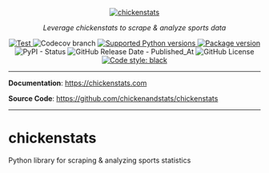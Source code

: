 
<p align="center">
  <a href="https://chickenstats.com"><img src="https://raw.githubusercontent.com/chickenandstats/chickenstats/main/docs/assets/hero_white.png" alt="chickenstats"></a>
</p>

<p align="center">
    <em>Leverage chickenstats to scrape & analyze sports data</em>
</p>

<p align="center">

<a href="https://github.com/chickenandstats/chickenstats/actions?query=workflow%3ATests" target="_blank">
    <img src="https://github.com/chickenandstats/chickenstats/workflows/Tests/badge.svg" alt="Test">
</a>

<img alt="Codecov branch" src="https://img.shields.io/codecov/c/github/chickenandstats/chickenstats/main">

<a href="https://pypi.org/project/chickenstats" target="_blank">
    <img src="https://img.shields.io/pypi/pyversions/chickenstats.svg?color=%2334D058" alt="Supported Python versions">
</a>

<a href="https://pypi.org/project/chickenstats" target="_blank">
    <img src="https://img.shields.io/pypi/v/chickenstats?color=%2334D058&label=pypi%20package" alt="Package version">
</a>

<img alt="PyPI - Status" src="https://img.shields.io/pypi/status/chickenstats">

<img alt="GitHub Release Date - Published_At" src="https://img.shields.io/github/release-date/chickenandstats/chickenstats">

<img alt="GitHub License" src="https://img.shields.io/github/license/chickenandstats/chickenstats?color=BrightGreen">

<a href="https://github.com/psf/black" target="_blank">
    <img src="https://img.shields.io/badge/code%20style-black-000000.svg" alt="Code style: black">
</a>

</p>

---

**Documentation**: <a href="https://chickenstats.com" target="_blank">https://chickenstats.com</a>

**Source Code**: <a href="https://github.com/chickenandstats/chickenstats" target="_blank">https://github.com/chickenandstats/chickenstats</a>

---

# chickenstats
 Python library for scraping & analyzing sports statistics
